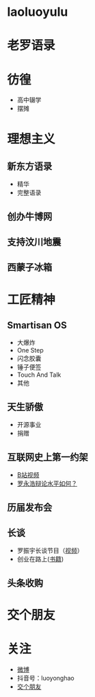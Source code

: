 # laoluoyulu
# 老罗语录
# 彷徨
* 高中辍学
* 摆摊
# 理想主义
## 新东方语录
* 精华
* 完整语录
## 创办牛博网
## 支持汶川地震
## 西蒙子冰箱
# 工匠精神
## Smartisan OS
* 大爆炸
* One Step
* 闪念胶囊
* 锤子便签
* Touch And Talk
* 其他

## 天生骄傲
* 开源事业
* 捐赠

## 互联网史上第一约架
* [B站视频](https://www.bilibili.com/video/av51927184/)
* [罗永浩辩论水平如何？](https://www.bilibili.com/video/BV1vC4y147Ta?from=search&seid=3091776868537324014）)
## 历届发布会
## 长谈
* 罗振宇长谈节目（[视频]()）
*  创业在路上([书籍](https://item.jd.com/12413059.html))
## 头条收购
# 交个朋友

# 关注
* [微博](https://weibo.com/laoluoyonghao)
* 抖音号：luoyonghao
* [交个朋友](http://t.tt/)
